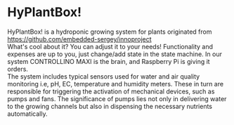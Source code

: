 # HyPlantBox!
HyPlantBox! is a hydroponic growing system for plants originated from https://github.com/embedded-sergey/innoproject
<br />What's cool about it? You can adjust it to your needs! Functionality and expenses are up to you, just change/add state in the state machine. In our system CONTROLLINO MAXI is the brain, and Raspberry Pi is giving it orders.
<br />
The system includes typical sensors used for water and air quality monitoring i.e, pH, EC, temperature and humidity meters. These in turn are responsible for triggering the activation of mechanical devices, such as pumps and fans. The significance of pumps lies not only in delivering water to the growing channels but also in dispensing the necessary nutrients automatically. 

